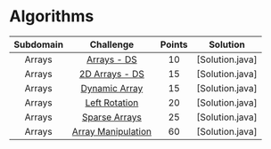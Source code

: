 # Algorithms

|          Subdomain          |                                                         Challenge                                                        | Points |                                                                                         Solution                                                                                        |
|:---------------------------:|:------------------------------------------------------------------------------------------------------------------------:|:------:|:---------------------------------------------------------------------------------------------------------------------------------------------------------------------------------------:|
| Arrays                       |[Arrays - DS](https://www.hackerrank.com/challenges/arrays-ds)|  10  | [Solution.java]
| Arrays                       |[2D Arrays - DS](https://www.hackerrank.com/challenges/2d-array)|  15  | [Solution.java]
| Arrays                       |[Dynamic Array](https://www.hackerrank.com/challenges/dynamic-array)|  15  | [Solution.java]
| Arrays                       |[Left Rotation](https://www.hackerrank.com/challenges/array-left-rotation)|  20  | [Solution.java]
| Arrays                       |[Sparse Arrays](https://www.hackerrank.com/challenges/sparse-arrays)|  25  | [Solution.java]
| Arrays                       |[Array Manipulation](https://www.hackerrank.com/challenges/crush)|  60  | [Solution.java]